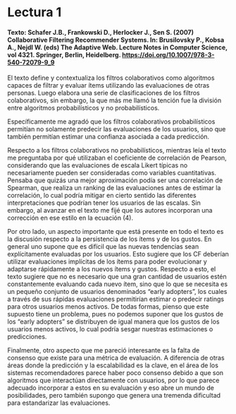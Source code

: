 # Lectura 1

#### Texto: Schafer J.B., Frankowski D., Herlocker J., Sen S. (2007) Collaborative Filtering Recommender Systems. In: Brusilovsky P., Kobsa A., Nejdl W. (eds) The Adaptive Web. Lecture Notes in Computer Science, vol 4321. Springer, Berlin, Heidelberg. https://doi.org/10.1007/978-3-540-72079-9_9

El texto define y contextualiza los filtros colaborativos como algoritmos capaces de filtrar y evaluar ítems utilizando las evaluaciones de otras personas. Luego elabora una serie de clasificaciones de los filtros colaborativos, sin embargo, la que más me llamó la tención fue la división entre algoritmos probabilísticos y no probabilísticos.

Específicamente me agradó que los filtros colaborativos probabilísticos permitían no solamente predecir las evaluaciones de los usuarios, sino que también permitían estimar una confianza asociada a cada predicción.

Respecto a los filtros colaborativos no probabilísticos, mientras leía el texto me preguntaba por qué utilizaban el coeficiente de correlación de Pearson, considerando que las evaluaciones de escala Likert típicas no necesariamente pueden ser consideradas como variables cuantitativas. Pensaba que quizás una mejor aproximación podía ser una correlación de Spearman, que realiza un ranking de las evaluaciones antes de estimar la correlación, lo cual podría mitigar en cierto sentido las diferentes interpretaciones que podrían tener los usuarios de las escalas. Sin embargo, al avanzar en el texto me fijé que los autores incorporan una corrección en ese estilo en la ecuación (4).

Por otro lado, un aspecto importante que está presente en todo el texto es la discusión respecto a la persistencia de los ítems y de los gustos. En general uno supone que es difícil que las nuevas tendencias sean explícitamente evaluadas por los usuarios. Esto sugiere que los CF deberían utilizar evaluaciones implícitas de los ítems para poder evolucionar y adaptarse rápidamente a los nuevos ítems y gustos. Respecto a esto, el texto sugiere que no es necesario que una gran cantidad de usuarios estén constantemente evaluando cada nuevo ítem, sino que lo que se necesita es un pequeño conjunto de usuarios denominados “early adopters”, los cuales a través de sus rápidas evaluaciones permitirían estimar o predecir ratings para otros usuarios menos activos. De todas formas, pienso que este supuesto tiene un problema, pues no podemos suponer que los gustos de los “early adopters” se distribuyen de igual manera que los gustos de los usuarios menos activos, lo cual podría sesgar nuestras estimaciones o predicciones.

Finalmente, otro aspecto que me pareció interesante es la falta de consenso que existe para una métrica de evaluación. A diferencia de otras áreas donde la predicción y la escalabilidad es la clave, en el área de los sistemas recomendadores parece haber poco consenso debido a que son algoritmos que interactúan directamente con usuarios, por lo que parece adecuado incorporar a estos en su evaluación y eso abre un mundo de posibilidades, pero también supongo que genera una tremenda dificultad para estandarizar las evaluaciones.

